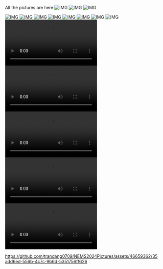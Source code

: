 All the pictures are here
![IMG](https://github.com/trandang0709/NEMS2024Pictures/blob/main/Banquet-Dinner/IMG_3622.JPEG)
![IMG](https://github.com/trandang0709/NEMS2024Pictures/blob/main/Banquet-Dinner/IMG_3626.JPEG)
![IMG](https://github.com/trandang0709/NEMS2024Pictures/blob/main/Banquet-Dinner/IMG_3627.JPEG)

![IMG](https://github.com/trandang0709/NEMS2024Pictures/blob/main/Banquet-Dinner/1000001440.jpg)
![IMG](https://github.com/trandang0709/NEMS2024Pictures/blob/main/Banquet-Dinner/1000001441.jpg)
![IMG](https://github.com/trandang0709/NEMS2024Pictures/blob/main/Banquet-Dinner/1000001442.jpg)
![IMG](https://github.com/trandang0709/NEMS2024Pictures/blob/main/Banquet-Dinner/1000001443.jpg)
![IMG](https://github.com/trandang0709/NEMS2024Pictures/blob/main/Banquet-Dinner/1000001435.jpg)
![IMG](https://github.com/trandang0709/NEMS2024Pictures/blob/main/Banquet-Dinner/1000001436.jpg)
![IMG](https://github.com/trandang0709/NEMS2024Pictures/blob/main/Banquet-Dinner/1000001437.jpg)
![IMG](https://github.com/trandang0709/NEMS2024Pictures/blob/main/Banquet-Dinner/1000001439.jpg)
![](https://github.com/trandang0709/NEMS2024Pictures/blob/main/Banquet-Dinner/IMG_3621.MOV)
![](https://github.com/trandang0709/NEMS2024Pictures/blob/main/Banquet-Dinner/IMG_3622.MOV)
![](https://github.com/trandang0709/NEMS2024Pictures/blob/main/Banquet-Dinner/IMG_3623.MP4)
![](https://github.com/trandang0709/NEMS2024Pictures/blob/main/Banquet-Dinner/IMG_3624.MP4)
![](https://github.com/trandang0709/NEMS2024Pictures/blob/main/Banquet-Dinner/IMG_3625.MP4)


https://github.com/trandang0709/NEMS2024Pictures/assets/46659362/35add6ed-556b-4c7c-9b6d-5351756ff626

